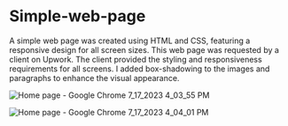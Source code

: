 # Simple-web-page
A simple web page was created using HTML and CSS, featuring a responsive design for all screen sizes.
This web page was requested by a client on Upwork.
The client provided the styling and responsiveness requirements for all screens. 
I added box-shadowing to the images and paragraphs to enhance the visual appearance.

![Home page - Google Chrome 7_17_2023 4_03_55 PM](https://github.com/Edin-Durak/Simple-web-page/assets/138677399/c9e2988a-9886-4649-b4ef-2be430ee083b)

![Home page - Google Chrome 7_17_2023 4_04_01 PM](https://github.com/Edin-Durak/Simple-web-page/assets/138677399/4b480b6b-9e6d-4769-8398-32356f04204f)



